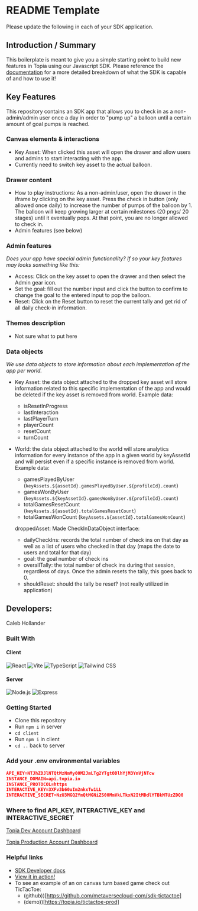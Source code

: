 # README Template

Please update the following in each of your SDK application.

## Introduction / Summary

This boilerplate is meant to give you a simple starting point to build new features in Topia using our Javascript SDK. Please reference the [documentation](https://metaversecloud-com.github.io/mc-sdk-js/index.html) for a more detailed breakdown of what the SDK is capable of and how to use it!

## Key Features

This repository contains an SDK app that allows you to check in as a non-admin/admin user once a day in order to "pump up" a balloon until a certain amount of goal pumps is reached.

### Canvas elements & interactions

- Key Asset: When clicked this asset will open the drawer and allow users and admins to start interacting with the app.
- Currently need to switch key asset to the actual balloon.

### Drawer content

- How to play instructions: As a non-admin/user, open the drawer in the iframe by clicking on the key asset. Press the check in button (only allowed once daily) to increase
  the number of pumps of the balloon by 1. The balloon will keep growing larger at certain milestones (20 pngs/ 20 stages) until it eventually pops. At that point, you are no longer allowed to check in.
- Admin features (see below)

### Admin features

_Does your app have special admin functionality? If so your key features may looks something like this:_

- Access: Click on the key asset to open the drawer and then select the Admin gear icon.
- Set the goal: fill out the number input and click the button to confirm to change the goal to the entered input to pop the balloon.
- Reset: Click on the Reset button to reset the current tally and get rid of all daily check-in information.

### Themes description

- Not sure what to put here

### Data objects

_We use data objects to store information about each implementation of the app per world._

- Key Asset: the data object attached to the dropped key asset will store information related to this specific implementation of the app and would be deleted if the key asset is removed from world. Example data:
  - isResetInProgress
  - lastInteraction
  - lastPlayerTurn
  - playerCount
  - resetCount
  - turnCount
- World: the data object attached to the world will store analytics information for every instance of the app in a given world by keyAssetId and will persist even if a specific instance is removed from world. Example data:

  - gamesPlayedByUser (`keyAssets.${assetId}.gamesPlayedByUser.${profileId}.count`)
  - gamesWonByUser (`keyAssets.${keyAssetId}.gamesWonByUser.${profileId}.count`)
  - totalGamesResetCount (`keyAssets.${assetId}.totalGamesResetCount`)
  - totalGamesWonCount (`keyAssets.${assetId}.totalGamesWonCount`)

  droppedAsset:
  Made CheckInDataObject interface:

  - dailyCheckIns: records the total number of check ins on that day as well as a list of users who checked in that day (maps the date to users and total for that day)
  - goal: the goal number of check ins
  - overallTally: the total number of check ins during that session, regardless of days. Once the admin resets the tally, this goes back to 0.
  - shouldReset: should the tally be reset? (not really utilized in application)

## Developers:

Caleb Hollander

### Built With

#### Client

![React](https://img.shields.io/badge/react-%2320232a.svg?style=for-the-badge&logo=react&logoColor=%2361DAFB)
![Vite](https://img.shields.io/badge/vite-%23646CFF.svg?style=for-the-badge&logo=vite&logoColor=white)
![TypeScript](https://img.shields.io/badge/typescript-%23007ACC.svg?style=for-the-badge&logo=typescript&logoColor=white)
![Tailwind CSS](https://img.shields.io/badge/tailwindcss-%2338B2AC.svg?style=for-the-badge&logo=tailwind-css&logoColor=white)

#### Server

![Node.js](https://img.shields.io/badge/node.js-%2343853D.svg?style=for-the-badge&logo=node.js&logoColor=white)
![Express](https://img.shields.io/badge/express-%23000000.svg?style=for-the-badge&logo=express&logoColor=white)

### Getting Started

- Clone this repository
- Run `npm i` in server
- `cd client`
- Run `npm i` in client
- `cd ..` back to server

### Add your .env environmental variables

```json
API_KEY=NTJhZDJlNTQtMzNmMy00M2JmLTg2YTgtODlhYjM3YmVjNTcw
INSTANCE_DOMAIN=api.topia.io
INSTANCE_PROTOCOL=https
INTERACTIVE_KEY=3XFv3b60uIm2nkxTw1LL
INTERACTIVE_SECRET=NzU3MGQ2YmQtMGNiZS00MmVkLTkxN2ItMDdlYTBkMTUzZDQ0
```

### Where to find API_KEY, INTERACTIVE_KEY and INTERACTIVE_SECRET

[Topia Dev Account Dashboard](https://dev.topia.io/t/dashboard/integrations)

[Topia Production Account Dashboard](https://topia.io/t/dashboard/integrations)

### Helpful links

- [SDK Developer docs](https://metaversecloud-com.github.io/mc-sdk-js/index.html)
- [View it in action!](topia.io/appname-prod)
- To see an example of an on canvas turn based game check out TicTacToe:
  - (github))[https://github.com/metaversecloud-com/sdk-tictactoe]
  - (demo))[https://topia.io/tictactoe-prod]

